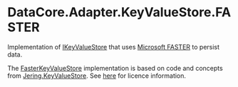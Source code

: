 ﻿# DataCore.Adapter.KeyValueStore.FASTER

Implementation of [IKeyValueStore](/src/DataCore.Adapter.Abstractions/Services/IKeyValueStore.cs) that uses [Microsoft FASTER](https://microsoft.github.io/FASTER/) to persist data.

The [FasterKeyValueStore](./FasterKeyValueStore.cs) implementation is based on code and concepts from [Jering.KeyValueStore](https://github.com/JeringTech/KeyValueStore). See [here](/THIRD_PARTY_LICENSES) for licence information.

